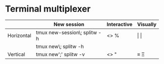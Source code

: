 Terminal multiplexer
===
| | New session                              | Interactive | Visually
|-|-|-|-|
| Horizontal | tmux new-session\\; splitw -h | <> %        | \\| \\|
|            | tmux new\\; splitw -h         |
| Vertical   | tmux new';' splitw -v         | <> "        | &#x2261; &Xi;

